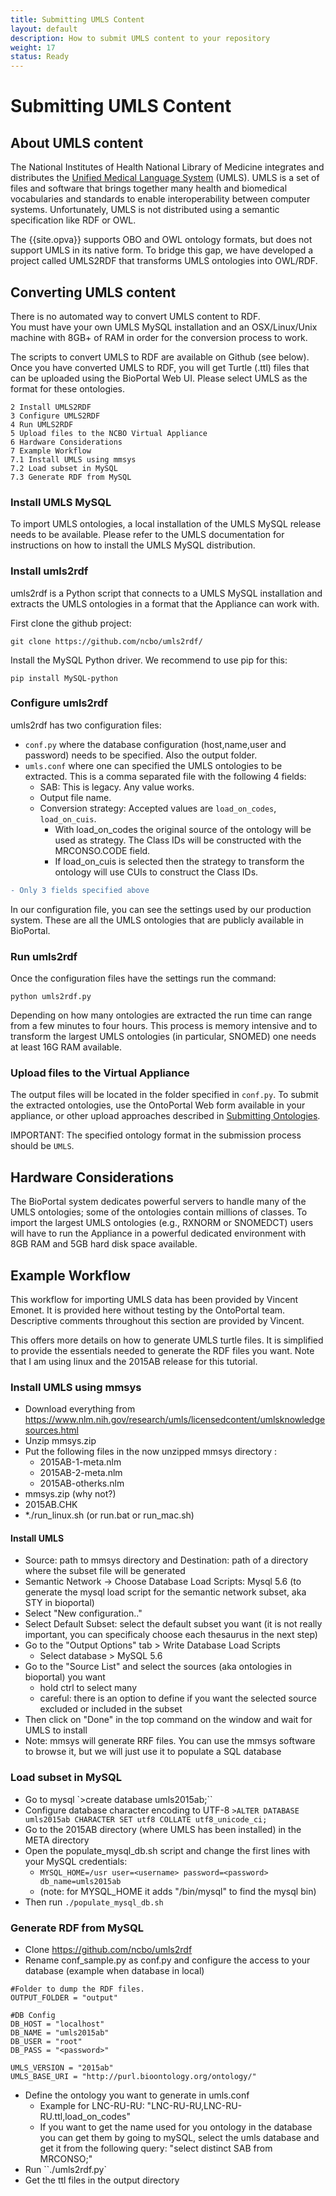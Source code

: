 ```yaml
---
title: Submitting UMLS Content
layout: default
description: How to submit UMLS content to your repository
weight: 17
status: Ready
---
```


# Submitting UMLS Content

## About UMLS content

The National Institutes of Health National Library of Medicine 
integrates and distributes the <a href="https://www.nlm.nih.gov/research/umls/index.html">Unified Medical Language System</a> (UMLS). 
UMLS is a set of files and software that brings together many health and biomedical vocabularies and standards to enable interoperability between computer systems. 
Unfortunately, UMLS is not distributed using a semantic specification like RDF or OWL.

The {{site.opva}} supports OBO and OWL ontology formats, 
but does not support UMLS in its native form. 
To bridge this gap, we have developed a project called UMLS2RDF that transforms UMLS ontologies into OWL/RDF.

## Converting UMLS content

There is no automated way to convert UMLS content to RDF.  
You must have your own UMLS MySQL installation 
and an OSX/Linux/Unix machine with 8GB+ of RAM 
in order for the conversion process to work. 

The scripts to convert UMLS to RDF are available on Github (see below).
Once you have converted UMLS to RDF, you will get Turtle (.ttl) files 
that can be uploaded using the BioPortal Web UI. 
Please select UMLS as the format for these ontologies.

```
2 Install UMLS2RDF
3 Configure UMLS2RDF
4 Run UMLS2RDF
5 Upload files to the NCBO Virtual Appliance
6 Hardware Considerations
7 Example Workflow
7.1 Install UMLS using mmsys
7.2 Load subset in MySQL
7.3 Generate RDF from MySQL
```


### Install UMLS MySQL

To import UMLS ontologies, a local installation of the UMLS MySQL release needs to be available. Please refer to the UMLS documentation for instructions on how to install the UMLS MySQL distribution.

### Install umls2rdf

umls2rdf is a Python script that connects to a UMLS MySQL installation and extracts the UMLS ontologies in a format that the Appliance can work with.

First clone the github project:

```
git clone https://github.com/ncbo/umls2rdf/
```

Install the MySQL Python driver. We recommend to use pip for this:

```
pip install MySQL-python
```

### Configure umls2rdf

umls2rdf has two configuration files:

* `conf.py` where the database configuration (host,name,user and password) needs to be specified. Also the output folder.
* `umls.conf` where one can specified the UMLS ontologies to be extracted. This is a comma separated file with the following 4 fields:
  * SAB: This is legacy. Any value works.
  * Output file name.
  * Conversion strategy: Accepted values are `load_on_codes`, `load_on_cuis`.
    * With load_on_codes the original source of the ontology will be used as strategy. The Class IDs will be constructed with the MRCONSO.CODE field. 
    * If load_on_cuis is selected then the strategy to transform the ontology will use CUIs to construct the Class IDs.
    
```diff
- Only 3 fields specified above
```

In our configuration file, you can see the settings used by our production system. These are all the UMLS ontologies that are publicly available in BioPortal.

### Run umls2rdf

Once the configuration files have the settings run the command:

```
python umls2rdf.py
```

Depending on how many ontologies are extracted the run time can range from a few minutes to four hours. This process is memory intensive and to transform the largest UMLS ontologies (in particular, SNOMED) one needs at least 16G RAM available.

### Upload files to the Virtual Appliance

The output files will be located in the folder specified in `conf.py`. 
To submit the extracted ontologies, 
use the OntoPortal Web form available in your appliance, 
or other upload approaches described in 
<a href="../submitting_ontologies">Submitting Ontologies</a>. 

IMPORTANT: The specified ontology format in the submission process should be `UMLS`.

## Hardware Considerations

The BioPortal system dedicates powerful servers to handle many of the UMLS ontologies; some of the ontologies contain millions of classes. 
To import the largest UMLS ontologies (e.g., RXNORM or SNOMEDCT) users will have to run the Appliance in a powerful dedicated environment 
with 8GB RAM and 5GB hard disk space available.

## Example Workflow

This workflow for importing UMLS data has been provided by Vincent Emonet. 
It is provided here without testing by the OntoPortal team. 
Descriptive comments throughout this section are provided by Vincent.

This offers more details on how to generate UMLS turtle files. 
It is simplified to provide the essentials needed to generate the RDF files you want. 
Note that I am using linux and the 2015AB release for this tutorial.

### Install UMLS using mmsys

* Download everything from https://www.nlm.nih.gov/research/umls/licensedcontent/umlsknowledgesources.html
* Unzip mmsys.zip
* Put the following files in the now unzipped mmsys directory :
  * 2015AB-1-meta.nlm
  * 2015AB-2-meta.nlm
  * 2015AB-otherks.nlm
* mmsys.zip (why not?)
* 2015AB.CHK
* *./run_linux.sh (or run.bat or run_mac.sh)

#### Install UMLS

* Source: path to mmsys directory and Destination: path of a directory where the subset file will be generated
* Semantic Network -> Choose Database Load Scripts: Mysql 5.6 (to generate the mysql load script for the semantic network subset, aka STY in bioportal)
* Select "New configuration.."
* Select Default Subset: select the default subset you want (it is not really important, 
you can specificaly choose each thesaurus in the next step)
* Go to the "Output Options" tab > Write Database Load Scripts
  * Select database > MySQL 5.6
* Go to the "Source List" and select the sources (aka ontologies in bioportal) you want
  * hold ctrl to select many
  * careful: there is an option to define if you want the selected source excluded or included in the subset
* Then click on "Done" in the top command on the window and wait for UMLS to install
* Note: mmsys will generate RRF files. You can use the mmsys software to browse it, 
but we will just use it to populate a SQL database

### Load subset in MySQL

* Go to mysql
  `>create database umls2015ab;``
* Configure database character encoding to UTF-8
  `>ALTER DATABASE umls2015ab CHARACTER SET utf8 COLLATE utf8_unicode_ci;`
* Go to the 2015AB directory (where UMLS has been installed) in the META directory
* Open the populate_mysql_db.sh script and change the first lines with your MySQL credentials:
  * `MYSQL_HOME=/usr user=<username> password=<password> db_name=umls2015ab`
  * (note: for MYSQL_HOME it adds "/bin/mysql" to find the mysql bin)
* Then run `./populate_mysql_db.sh`

### Generate RDF from MySQL

* Clone https://github.com/ncbo/umls2rdf
* Rename conf_sample.py as conf.py and configure the access to your database (example when database in local)

```
#Folder to dump the RDF files.
OUTPUT_FOLDER = "output"

#DB Config
DB_HOST = "localhost"
DB_NAME = "umls2015ab"
DB_USER = "root"
DB_PASS = "<password>"

UMLS_VERSION = "2015ab"
UMLS_BASE_URI = "http://purl.bioontology.org/ontology/"
```

* Define the ontology you want to generate in umls.conf
  * Example for LNC-RU-RU: "LNC-RU-RU,LNC-RU-RU.ttl,load_on_codes"
  * If you want to get the name used for you ontology in the database you can get them by going to mySQL, select the umls database and get it from the following query: "select distinct SAB from MRCONSO;"
* Run ``./umls2rdf.py`
* Get the ttl files in the output directory